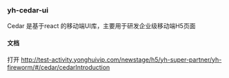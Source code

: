 ### yh-cedar-ui   
Cedar 是基于react 的移动端UI库，主要用于研发企业级移动端H5页面

#### 文档
打开 http://test-activity.yonghuivip.com/newstage/h5/yh-super-partner/yh-fireworm/#/cedar/cedarIntroduction
